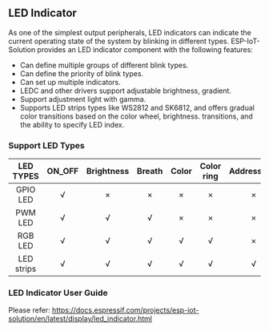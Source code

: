 ## LED Indicator

As one of the simplest output peripherals, LED indicators can indicate the current operating state of the system by blinking in different types. ESP-IoT-Solution provides an LED indicator component with the following features:

* Can define multiple groups of different blink types.
* Can define the priority of blink types.
* Can set up multiple indicators.
* LEDC and other drivers support adjustable brightness, gradient.
* Support adjustment light with gamma.
* Supports LED strips types like WS2812 and SK6812, and offers gradual color transitions based on the color wheel, brightness. transitions, and the ability to specify LED index.

### Support LED Types

| LED TYPES  | ON_OFF | Brightness | Breath | Color | Color ring | Addressable |
| :--------: | :----: | :--------: | :----: | :---: | :--------: | :---------: |
|  GPIO LED  |   √    |     ×      |   ×    |   ×   |     ×      |      ×      |
|  PWM LED   |   √    |     √      |   √    |   ×   |     ×      |      ×      |
|  RGB LED   |   √    |     √      |   √    |   √   |     √      |      ×      |
| LED strips |   √    |     √      |   √    |   √   |     √      |      √      |

### LED Indicator User Guide

Please refer: https://docs.espressif.com/projects/esp-iot-solution/en/latest/display/led_indicator.html
